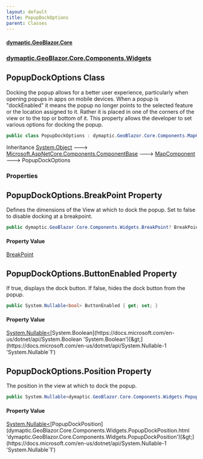 ```yaml
---
layout: default
title: PopupDockOptions
parent: Classes
---
```

#### [dymaptic.GeoBlazor.Core](index.html 'index')
### [dymaptic.GeoBlazor.Core.Components.Widgets](index.html#dymaptic.GeoBlazor.Core.Components.Widgets 'dymaptic.GeoBlazor.Core.Components.Widgets')

## PopupDockOptions Class

Docking the popup allows for a better user experience, particularly when opening popups in apps on mobile devices. When a popup is "dockEnabled" it means the popup no longer points to the selected feature or the location assigned to it. Rather it is placed in one of the corners of the view or to the top or bottom of it. This property allows the developer to set various options for docking the popup.

```csharp
public class PopupDockOptions : dymaptic.GeoBlazor.Core.Components.MapComponent
```

Inheritance [System.Object](https://docs.microsoft.com/en-us/dotnet/api/System.Object 'System.Object') &#129106; [Microsoft.AspNetCore.Components.ComponentBase](https://docs.microsoft.com/en-us/dotnet/api/Microsoft.AspNetCore.Components.ComponentBase 'Microsoft.AspNetCore.Components.ComponentBase') &#129106; [MapComponent](dymaptic.GeoBlazor.Core.Components.MapComponent.html 'dymaptic.GeoBlazor.Core.Components.MapComponent') &#129106; PopupDockOptions
### Properties

<a name='dymaptic.GeoBlazor.Core.Components.Widgets.PopupDockOptions.BreakPoint'></a>

## PopupDockOptions.BreakPoint Property

Defines the dimensions of the View at which to dock the popup. Set to false to disable docking at a breakpoint.

```csharp
public dymaptic.GeoBlazor.Core.Components.Widgets.BreakPoint? BreakPoint { get; set; }
```

#### Property Value
[BreakPoint](dymaptic.GeoBlazor.Core.Components.Widgets.BreakPoint.html 'dymaptic.GeoBlazor.Core.Components.Widgets.BreakPoint')

<a name='dymaptic.GeoBlazor.Core.Components.Widgets.PopupDockOptions.ButtonEnabled'></a>

## PopupDockOptions.ButtonEnabled Property

If true, displays the dock button. If false, hides the dock button from the popup.

```csharp
public System.Nullable<bool> ButtonEnabled { get; set; }
```

#### Property Value
[System.Nullable&lt;](https://docs.microsoft.com/en-us/dotnet/api/System.Nullable-1 'System.Nullable`1')[System.Boolean](https://docs.microsoft.com/en-us/dotnet/api/System.Boolean 'System.Boolean')[&gt;](https://docs.microsoft.com/en-us/dotnet/api/System.Nullable-1 'System.Nullable`1')

<a name='dymaptic.GeoBlazor.Core.Components.Widgets.PopupDockOptions.Position'></a>

## PopupDockOptions.Position Property

The position in the view at which to dock the popup.

```csharp
public System.Nullable<dymaptic.GeoBlazor.Core.Components.Widgets.PopupDockPosition> Position { get; set; }
```

#### Property Value
[System.Nullable&lt;](https://docs.microsoft.com/en-us/dotnet/api/System.Nullable-1 'System.Nullable`1')[PopupDockPosition](dymaptic.GeoBlazor.Core.Components.Widgets.PopupDockPosition.html 'dymaptic.GeoBlazor.Core.Components.Widgets.PopupDockPosition')[&gt;](https://docs.microsoft.com/en-us/dotnet/api/System.Nullable-1 'System.Nullable`1')
